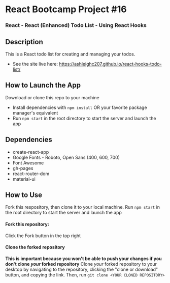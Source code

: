 # React Bootcamp Project #16

### React - React (Enhanced) Todo List - Using React Hooks

## Description

This is a React todo list for creating and managing your todos.

- See the site live here: https://ashleighc207.github.io/react-hooks-todo-list/

<!-- <img src="example.png" alt="Example image" width="350" align="center"/>
<img src="example-1.png" alt="Example image" width="350" align="center"/> -->

## How to Launch the App

Download or clone this repo to your machine

- Install dependencies with `npm install` OR your favorite package manager's equivalent
- Run `npm start` in the root directory to start the server and launch the app

## Dependencies

- create-react-app
- Google Fonts - Roboto, Open Sans (400, 600, 700)
- Font Awesome
- gh-pages
- react-router-dom
- material-ui

## How to Use

Fork this respository, then clone it to your local machine. Run `npm start` in the root directory to start the server and launch the app

#### Fork this repository:

Click the Fork button in the top right

#### Clone the forked repository

**This is important because you won't be able to push your changes if you don't clone _your_ forked repository**
Clone _your_ forked repository to your desktop by navigating to the repository, clicking the "clone or download" button, and copying the link. Then, run `git clone <YOUR CLONED REPOSITORY>`
